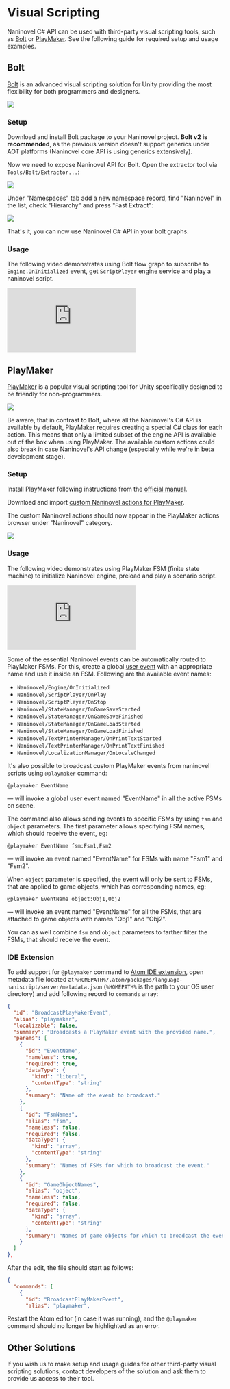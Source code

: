 ﻿# Visual Scripting

Naninovel C# API can be used with third-party visual scripting tools, such as [Bolt](https://ludiq.io/bolt) or [PlayMaker](https://hutonggames.com/). See the following guide for required setup and usage examples.

## Bolt

[Bolt](https://assetstore.unity.com/packages/tools/visual-scripting/bolt-87491) is an advanced visual scripting solution for Unity providing the most flexibility for both programmers and designers. 

![](https://i.gyazo.com/ab7c9d92b32810b030aba24b4bd95405.jpg)

### Setup

Download and install Bolt package to your Naninovel project. **Bolt v2 is recommended**, as the previous version doesn't support generics under AOT platforms (Naninovel core API is using generics extensively).

Now we need to expose Naninovel API for Bolt. Open the extractor tool via `Tools/Bolt/Extractor...`:

![](https://i.gyazo.com/bcd6cf253b77b20f12b7557f41d2a0ae.png)

Under "Namespaces" tab add a new namespace record, find "Naninovel" in the list, check "Hierarchy" and press "Fast Extract":

![](https://i.gyazo.com/0a0460e46aa57fde767b037d6d3af70e.png)

That's it, you can now use Naninovel C# API in your bolt graphs.

### Usage

The following video demonstrates using Bolt flow graph to subscribe to `Engine.OnInitialized` event, get `ScriptPlayer` engine service and play a naninovel script.

<div class="video-container">
    <iframe src="https://www.youtube-nocookie.com/embed/w7PAhE7HO9c" frameborder="0" allow="accelerometer; autoplay; encrypted-media; gyroscope; picture-in-picture" allowfullscreen></iframe>
</div>

## PlayMaker

[PlayMaker](https://assetstore.unity.com/packages/tools/visual-scripting/playmaker-368) is a popular visual scripting tool for Unity specifically designed to be friendly for non-programmers. 

![](https://i.gyazo.com/0a5b219b059fd61c85d225e903d77857.png)

Be aware, that in contrast to Bolt, where all the Naninovel's C# API is available by default, PlayMaker requires creating a special C# class for each action. This means that only a limited subset of the engine API is available out of the box when using PlayMaker. The available custom actions could also break in case Naninovel's API change (especially while we're in beta development stage).

### Setup

Install PlayMaker following instructions from the [official manual](https://hutonggames.fogbugz.com/default.asp?W11).

Download and import [custom Naninovel actions for PlayMaker](https://github.com/Elringus/NaninovelPlayMaker/raw/master/NaninovelPlayMaker.unitypackage).

The custom Naninovel actions should now appear in the PlayMaker actions browser under "Naninovel" category.

![](https://i.gyazo.com/a40b0b7b21c73d3b5f64b005085198ea.png)

### Usage

The following video demonstrates using PlayMaker FSM (finite state machine) to initialize Naninovel engine, preload and play a scenario script.

<div class="video-container">
    <iframe src="https://www.youtube-nocookie.com/embed/N856vi18XVU" frameborder="0" allow="accelerometer; autoplay; encrypted-media; gyroscope; picture-in-picture" allowfullscreen></iframe>
</div>

Some of the essential Naninovel events can be automatically routed to PlayMaker FSMs. For this, create a global [user event](https://hutonggames.fogbugz.com/default.asp?W148) with an appropriate name and use it inside an FSM. Following are the available event names:

- `Naninovel/Engine/OnInitialized`
- `Naninovel/ScriptPlayer/OnPlay`
- `Naninovel/ScriptPlayer/OnStop`
- `Naninovel/StateManager/OnGameSaveStarted`
- `Naninovel/StateManager/OnGameSaveFinished`
- `Naninovel/StateManager/OnGameLoadStarted`
- `Naninovel/StateManager/OnGameLoadFinished`
- `Naninovel/TextPrinterManager/OnPrintTextStarted`
- `Naninovel/TextPrinterManager/OnPrintTextFinished`
- `Naninovel/LocalizationManager/OnLocaleChanged`

It's also possible to broadcast custom PlayMaker events from naninovel scripts using `@playmaker` command:

```
@playmaker EventName
```

— will invoke a global user event named "EventName" in all the active FSMs on scene.

The command also allows sending events to specific FSMs by using `fsm` and `object` parameters. The first parameter allows specifying FSM names, which should receive the event, eg: 

```
@playmaker EventName fsm:Fsm1,Fsm2
```

— will invoke an event named "EventName" for FSMs with name "Fsm1" and "Fsm2".  

When `object` parameter is specified, the event will only be sent to FSMs, that are applied to game objects, which has corresponding names, eg:

```
@playmaker EventName object:Obj1,Obj2
```

— will invoke an event named "EventName" for all the FSMs, that are attached to game objects with names "Obj1" and "Obj2".  

You can as well combine `fsm` and `object` parameters to farther filter the FSMs, that should receive the event.

### IDE Extension

To add support for `@playmaker` command to [Atom IDE extension](/guide/naninovel-scripts.md#ide-support), open metadata file located at `%HOMEPATH%/.atom/packages/language-naniscript/server/metadata.json` (`%HOMEPATH%` is the path to your OS user directory) and add following record to `commands` array: 

```json
{
  "id": "BroadcastPlayMakerEvent",
  "alias": "playmaker",
  "localizable": false,
  "summary": "Broadcasts a PlayMaker event with the provided name.",
  "params": [
    {
      "id": "EventName",
      "nameless": true,
      "required": true,
      "dataType": {
        "kind": "literal",
        "contentType": "string"
      },
      "summary": "Name of the event to broadcast."
    },
    {
      "id": "FsmNames",
      "alias": "fsm",
      "nameless": false,
      "required": false,
      "dataType": {
        "kind": "array",
        "contentType": "string"
      },
      "summary": "Names of FSMs for which to broadcast the event."
    },
    {
      "id": "GameObjectNames",
      "alias": "object",
      "nameless": false,
      "required": false,
      "dataType": {
        "kind": "array",
        "contentType": "string"
      },
      "summary": "Names of game objects for which to broadcast the event."
    }
  ]
},
```

After the edit, the file should start as follows:

```json
{
  "commands": [
    {
      "id": "BroadcastPlayMakerEvent",
      "alias": "playmaker",
```

Restart the Atom editor (in case it was running), and the `@playmaker` command should no longer be highlighted as an error.

## Other Solutions

If you wish us to make setup and usage guides for other third-party visual scripting solutions, contact developers of the solution and ask them to provide us access to their tool.
